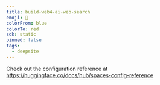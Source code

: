 ```yaml
---
title: build-web4-ai-web-search
emoji: 🐳
colorFrom: blue
colorTo: red
sdk: static
pinned: false
tags:
  - deepsite
---
```


Check out the configuration reference at https://huggingface.co/docs/hub/spaces-config-reference